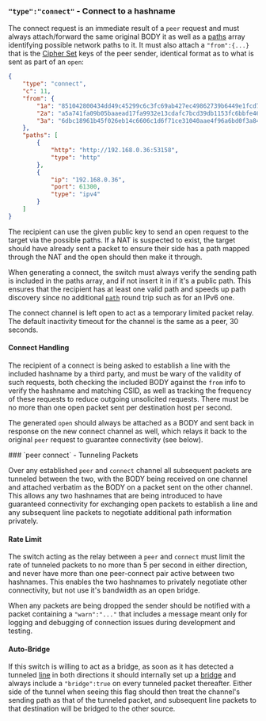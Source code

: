 ### `"type":"connect"` - Connect to a hashname

The connect request is an immediate result of a `peer` request and must always attach/forward the same original BODY it as well as a [paths](#paths) array identifying possible network paths to it.  It must also attach a `"from":{...}` that is the [Cipher Set](cipher_sets.md) keys of the peer sender, identical format as to what is sent as part of an `open`:

```json
{
    "type": "connect",
    "c": 11,
    "from": {
        "1a": "851042800434dd49c45299c6c3fc69ab427ec49862739b6449e1fcd77b27d3a6",
        "2a": "a5a741fa09b05baaead17fa9932e13cdafc7bcd39db1153fc6bbfe4614c063f3",
        "3a": "6dbc18961b45f026eb14c6606c1d6f71ce31040aae4f96a6bd0f3a84fce9af39"
    },
    "paths": [
        {
            "http": "http://192.168.0.36:53158",
            "type": "http"
        },
        {
            "ip": "192.168.0.36",
            "port": 61300,
            "type": "ipv4"
        }
    ]
}
```

The recipient can use the given public key to send an open request to the target via the possible paths.  If a NAT is suspected to exist, the target should have already sent a packet to ensure their side has a path mapped through the NAT and the open should then make it through.

When generating a connect, the switch must always verify the sending path is included in the paths array, and if not insert it in if it's a public path. This ensures that the recipient has at least one valid path and speeds up path discovery since no additional [`path`](#path) round trip such as for an IPv6 one.

The connect channel is left open to act as a temporary limited packet relay. The default inactivity timeout for the channel is the same as a peer, 30 seconds.

#### Connect Handling

The recipient of a connect is being asked to establish a line with the included hashname by a third party, and must be wary of the validity of such requests, both checking the included BODY against the `from` info to verify the hashname and matching CSID, as well as tracking the frequency of these requests to reduce outgoing unsolicited requests. There must be no more than one open packet sent per destination host per second.

The generated `open` should always be attached as a BODY and sent back in response on the new connect channel as well, which relays it back to the original `peer` request to guarantee connectivity (see below).

<a name="relay" />
### `peer <relay> connect` - Tunneling Packets

Over any established `peer` and `connect` channel all subsequent packets are tunneled between the two, with the BODY being received on one channel and attached verbatim as the BODY on a packet sent on the other channel.  This allows any two hashnames that are being introduced to have guaranteed connectivity for exchanging open packets to establish a line and any subsequent line packets to negotiate additional path information privately.

#### Rate Limit

The switch acting as the relay between a `peer` and `connect` must limit the rate of tunneled packets to no more than 5 per second in either direction, and never have more than one peer-connect pair active between two hashnames.  This enables the two hashnames to privately negotiate other connectivity, but not use it's bandwidth as an open bridge.

When any packets are being dropped the sender should be notified with a packet containing a `"warn":"..."` that includes a message meant only for logging and debugging of connection issues during development and testing.

#### Auto-Bridge

If this switch is willing to act as a bridge, as soon as it has detected a tunneled [line](network.md#line) in both directions it should internally set up a [bridge](#bridge) and always include a `"bridge":true` on every tunneled packet thereafter.  Either side of the tunnel when seeing this flag should then treat the channel's sending path as that of the tunneled packet, and subsequent line packets to that destination will be bridged to the other source.
